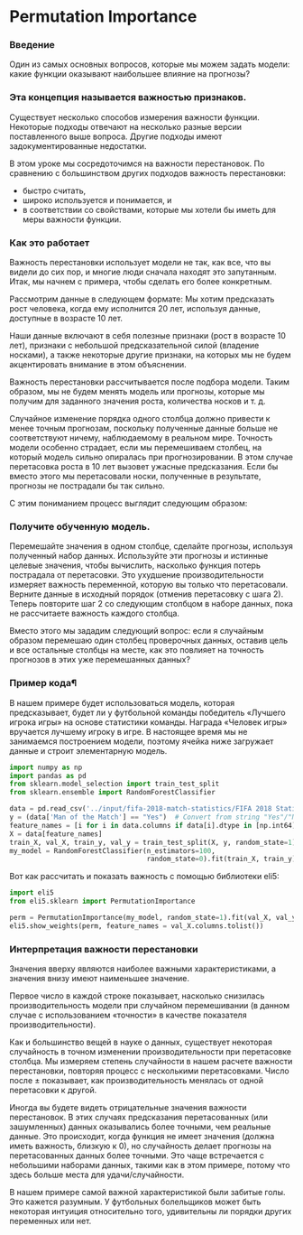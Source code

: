 # Permutation Importance
### Введение
Один из самых основных вопросов, которые мы можем задать модели: какие функции оказывают наибольшее влияние на прогнозы?

### Эта концепция называется важностью признаков.

Существует несколько способов измерения важности функции. Некоторые подходы отвечают на несколько разные версии 
поставленного выше вопроса. Другие подходы имеют задокументированные недостатки. 

В этом уроке мы сосредоточимся на важности перестановок. По сравнению с большинством других подходов важность перестановки:

- быстро считать,
- широко используется и понимается, и
- в соответствии со свойствами, которые мы хотели бы иметь для меры важности функции.

### Как это работает
Важность перестановки использует модели не так, как все, что вы видели до сих пор, и многие люди сначала находят это 
запутанным. Итак, мы начнем с примера, чтобы сделать его более конкретным. 

Рассмотрим данные в следующем формате:
Мы хотим предсказать рост человека, когда ему исполнится 20 лет, используя данные, доступные в возрасте 10 лет.

Наши данные включают в себя полезные признаки (рост в возрасте 10 лет), признаки с небольшой предсказательной силой 
(владение носками), а также некоторые другие признаки, на которых мы не будем акцентировать внимание в этом 
объяснении.  

Важность перестановки рассчитывается после подбора модели. Таким образом, мы не будем менять модель или прогнозы, 
которые мы получим для заданного значения роста, количества носков и т. д. 

Случайное изменение порядка одного столбца должно привести к менее точным прогнозам, поскольку полученные данные 
больше не соответствуют ничему, наблюдаемому в реальном мире. Точность модели особенно страдает, если мы 
перемешиваем столбец, на который модель сильно опиралась при прогнозировании. В этом случае перетасовка роста в 10 
лет вызовет ужасные предсказания. Если бы вместо этого мы перетасовали носки, полученные в результате, прогнозы не 
пострадали бы так сильно.

С этим пониманием процесс выглядит следующим образом:

### Получите обученную модель.
Перемешайте значения в одном столбце, сделайте прогнозы, используя полученный набор данных. Используйте эти прогнозы 
и истинные целевые значения, чтобы вычислить, насколько функция потерь пострадала от перетасовки. Это ухудшение 
производительности измеряет важность переменной, которую вы только что перетасовали.
Верните данные в исходный порядок (отменив перетасовку с шага 2). Теперь повторите шаг 2 со следующим столбцом в 
наборе данных, пока не рассчитаете важность каждого столбца. 

Вместо этого мы зададим следующий вопрос: если я случайным образом перемешаю один столбец проверочных данных, 
оставив цель и все остальные столбцы на месте, как это повлияет на точность прогнозов в этих уже перемешанных данных? 

### Пример кода¶
В нашем примере будет использоваться модель, которая предсказывает, будет ли у футбольной команды 
победитель «Лучшего игрока игры» на основе статистики команды. Награда «Человек игры» вручается лучшему игроку в 
игре. В настоящее время мы не занимаемся построением модели, поэтому ячейка ниже загружает данные и строит 
элементарную модель.

```python
import numpy as np
import pandas as pd
from sklearn.model_selection import train_test_split
from sklearn.ensemble import RandomForestClassifier

data = pd.read_csv('../input/fifa-2018-match-statistics/FIFA 2018 Statistics.csv')
y = (data['Man of the Match'] == "Yes")  # Convert from string "Yes"/"No" to binary
feature_names = [i for i in data.columns if data[i].dtype in [np.int64]]
X = data[feature_names]
train_X, val_X, train_y, val_y = train_test_split(X, y, random_state=1)
my_model = RandomForestClassifier(n_estimators=100,
                                  random_state=0).fit(train_X, train_y)
```

Вот как рассчитать и показать важность с помощью библиотеки eli5:
```python
import eli5
from eli5.sklearn import PermutationImportance

perm = PermutationImportance(my_model, random_state=1).fit(val_X, val_y)
eli5.show_weights(perm, feature_names = val_X.columns.tolist())
```

### Интерпретация важности перестановки
Значения вверху являются наиболее важными характеристиками, а значения внизу имеют наименьшее значение.

Первое число в каждой строке показывает, насколько снизилась производительность модели при случайном перемешивании 
(в данном случае с использованием «точности» в качестве показателя производительности).  

Как и большинство вещей в науке о данных, существует некоторая случайность в точном изменении производительности при 
перетасовке столбца. Мы измеряем степень случайности в нашем расчете важности перестановки, повторяя процесс с 
несколькими перетасовками. Число после ± показывает, как производительность менялась от одной перетасовки к другой.  

Иногда вы будете видеть отрицательные значения важности перестановок. В этих случаях предсказания перетасованных 
(или зашумленных) данных оказывались более точными, чем реальные данные. Это происходит, когда функция не имеет 
значения (должна иметь важность, близкую к 0), но случайность делает прогнозы на перетасованных данных более точными.
Это чаще встречается с небольшими наборами данных, такими как в этом примере, потому что здесь больше места для 
удачи/случайности.    

В нашем примере самой важной характеристикой были забитые голы. Это кажется разумным. У футбольных болельщиков может 
быть некоторая интуиция относительно того, удивительны ли порядки других переменных или нет. 

